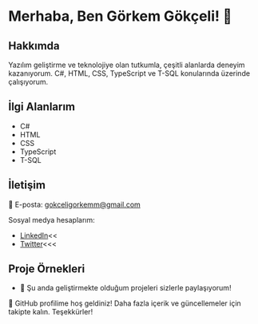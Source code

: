 # Merhaba, Ben Görkem Gökçeli! 👋

## Hakkımda
Yazılım geliştirme ve teknolojiye olan tutkumla, çeşitli alanlarda deneyim kazanıyorum. C#, HTML, CSS, TypeScript ve T-SQL konularında üzerinde çalışıyorum.

## İlgi Alanlarım
- C#
- HTML
- CSS
- TypeScript
- T-SQL

## İletişim
📧 E-posta: gokceligorkemm@gmail.com

Sosyal medya hesaplarım:
- [LinkedIn](https://www.linkedin.com/in/gokceligorkem/)<<
- [Twitter](https://twitter.com/gorkemgokceli1)<<<

## Proje Örnekleri
- 🌱 Şu anda geliştirmekte olduğum projeleri sizlerle paylaşıyorum!

👀 GitHub profilime hoş geldiniz! Daha fazla içerik ve güncellemeler için takipte kalın. Teşekkürler!
